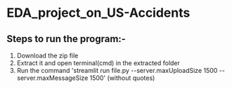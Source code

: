 # EDA_project_on_US-Accidents
 
## Steps to run the program:-
1. Download the zip file
2. Extract it and open terminal(cmd) in the extracted folder
3. Run the command 'streamlit run file.py --server.maxUploadSize 1500 --server.maxMessageSize 1500' (without quotes)
